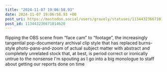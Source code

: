 ```yaml
---
title: "2024-11-07 19:06:58.93"
date: 2024-11-07 19:06:58.93 +00
post_uri: https://mastodon.social/users/gravely/statuses/113443236671014620
post_id: 113443236671014620
---
```

flipping the OBS scene from “face cam” to “footage”, the increasingly tangential pop-documentary archival clip style that has replaced burns-style photo-pans-and-zoom of actual subject matter with abstract and completely unrelated stock that, at best, is period correct or ironically untrue to the nonsense I'm spouting as I go into a big monologue to staff about getting our reports done on time


